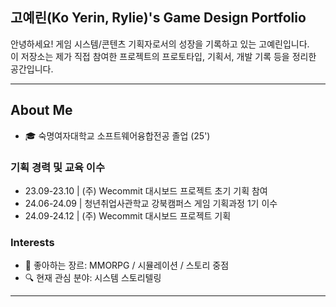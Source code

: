 ## 고예린(Ko Yerin, Rylie)'s Game Design Portfolio

안녕하세요! 게임 시스템/콘텐츠 기획자로서의 성장을 기록하고 있는 고예린입니다.  
이 저장소는 제가 직접 참여한 프로젝트의 프로토타입, 기획서, 개발 기록 등을 정리한 공간입니다.

---
## About Me
- 🎓 숙명여자대학교 소프트웨어융합전공 졸업 (25')
  
### 기획 경력 및 교육 이수
- 23.09-23.10 | (주) Wecommit 대시보드 프로젝트 초기 기획 참여
- 24.06-24.09 | 청년취업사관학교 강북캠퍼스 게임 기획과정 1기 이수
- 24.09-24.12 | (주) Wecommit 대시보드 프로젝트 기획


### Interests
- 🎯 좋아하는 장르: MMORPG / 시뮬레이션 / 스토리 중점
- 🔍 현재 관심 분야: 시스템 스토리텔링

---

<!-- ## 🗂️ Repository Highlights

---

## 🧪 Prototype Demos

- 📁 `prototypes/` 폴더 내에서 직접 플레이 가능한 Unity 프로토타입 포함
- 영상/스크린샷으로 기능과 UI 시연 추가 예정-->

